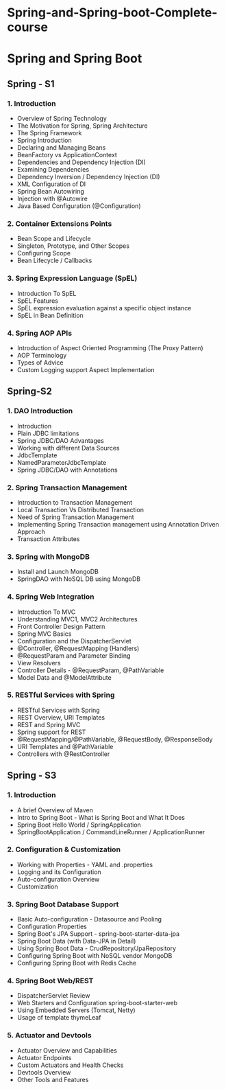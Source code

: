 # Spring-and-Spring-boot-Complete-course

# Spring and Spring Boot

## Spring - S1

### 1. Introduction
- Overview of Spring Technology
- The Motivation for Spring, Spring Architecture
- The Spring Framework
- Spring Introduction
- Declaring and Managing Beans
- BeanFactory vs ApplicationContext
- Dependencies and Dependency Injection (DI)
- Examining Dependencies
- Dependency Inversion / Dependency Injection (DI)
- XML Configuration of DI
- Spring Bean Autowiring
- Injection with @Autowire
- Java Based Configuration (@Configuration)

### 2. Container Extensions Points
- Bean Scope and Lifecycle
- Singleton, Prototype, and Other Scopes
- Configuring Scope
- Bean Lifecycle / Callbacks

### 3. Spring Expression Language (SpEL)
- Introduction To SpEL
- SpEL Features
- SpEL expression evaluation against a specific object instance
- SpEL in Bean Definition

### 4. Spring AOP APIs
- Introduction of Aspect Oriented Programming (The Proxy Pattern)
- AOP Terminology
- Types of Advice
- Custom Logging support Aspect Implementation

## Spring-S2

### 1. DAO Introduction
- Introduction
- Plain JDBC limitations
- Spring JDBC/DAO Advantages
- Working with different Data Sources
- JdbcTemplate
- NamedParameterJdbcTemplate
- Spring JDBC/DAO with Annotations

### 2. Spring Transaction Management
- Introduction to Transaction Management
- Local Transaction Vs Distributed Transaction
- Need of Spring Transaction Management
- Implementing Spring Transaction management using Annotation Driven Approach
- Transaction Attributes

### 3. Spring with MongoDB
- Install and Launch MongoDB
- SpringDAO with NoSQL DB using MongoDB

### 4. Spring Web Integration
- Introduction To MVC
- Understanding MVC1, MVC2 Architectures
- Front Controller Design Pattern
- Spring MVC Basics
- Configuration and the DispatcherServlet
- @Controller, @RequestMapping (Handlers)
- @RequestParam and Parameter Binding
- View Resolvers
- Controller Details - @RequestParam, @PathVariable
- Model Data and @ModelAttribute

### 5. RESTful Services with Spring
- RESTful Services with Spring
- REST Overview, URI Templates
- REST and Spring MVC
- Spring support for REST
- @RequestMapping/@PathVariable, @RequestBody, @ResponseBody
- URI Templates and @PathVariable
- Controllers with @RestController

## Spring - S3

### 1. Introduction
- A brief Overview of Maven
- Intro to Spring Boot - What is Spring Boot and What It Does
- Spring Boot Hello World / SpringApplication
- SpringBootApplication / CommandLineRunner / ApplicationRunner

### 2. Configuration & Customization
- Working with Properties - YAML and .properties
- Logging and its Configuration
- Auto-configuration Overview
- Customization

### 3. Spring Boot Database Support
- Basic Auto-configuration - Datasource and Pooling
- Configuration Properties
- Spring Boot's JPA Support - spring-boot-starter-data-jpa
- Spring Boot Data (with Data-JPA in Detail)
- Using Spring Boot Data - CrudRepository/JpaRepository
- Configuring Spring Boot with NoSQL vendor MongoDB
- Configuring Spring Boot with Redis Cache

### 4. Spring Boot Web/REST
- DispatcherServlet Review
- Web Starters and Configuration spring-boot-starter-web
- Using Embedded Servers (Tomcat, Netty)
- Usage of template thymeLeaf

### 5. Actuator and Devtools
- Actuator Overview and Capabilities
- Actuator Endpoints
- Custom Actuators and Health Checks
- Devtools Overview
- Other Tools and Features

